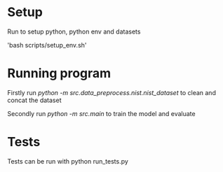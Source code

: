 # Setup
Run to setup python, python env and datasets
    
'bash scripts/setup_env.sh'

# Running program
Firstly run *python -m src.data_preprocess.nist.nist_dataset* to clean and concat the dataset

Secondly run *python -m src.main* to train the model and evaluate

# Tests
Tests can be run with python run_tests.py
